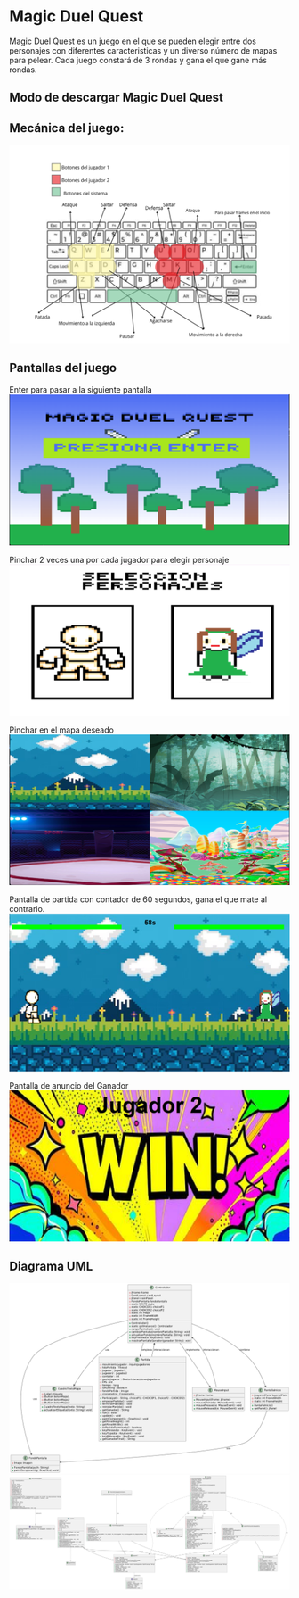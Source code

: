 # Magic Duel Quest

Magic Duel Quest es un juego en el que se pueden elegir entre dos personajes con diferentes caracteristicas y un diverso número de mapas para pelear.
Cada juego constará de 3 rondas y gana el que gane más rondas.

## Modo de descargar Magic Duel Quest

## Mecánica del juego:
![alt text](<_Photo Collage Vision Board .png>)

## Pantallas del juego
Enter para pasar a la siguiente pantalla
![alt text](image-1.png)

Pinchar 2 veces una por cada jugador para elegir personaje
![alt text](image-2.png)

Pinchar en el mapa deseado
![alt text](image-3.png)

Pantalla de partida con contador de 60 segundos, gana el que mate al contrario.
![alt text](image-4.png)

Pantalla de anuncio del Ganador 
![alt text](image-5.png)

## Diagrama UML
![alt text](uml2.png)
![alt text](uml.png)



